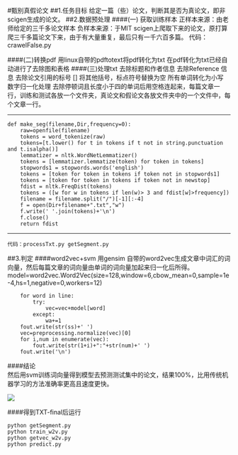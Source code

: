 #甄别真假论文
##1.任务目标
	给定一篇（些）论文，判断其是否为真论文，即非scigen生成的论文。
##2.数据预处理
####(一) 获取训练样本
	正样本来源：由老师给定的三千多论文样本
	负样本来源：于MIT scigen上爬取下来的论文，原打算爬三千多篇论文下来，由于有大量重复，最后只有一千六百多篇。
	代码：crawelFalse.py

####(二)转换pdf
	用linux自带的pdftotext将pdf转化为txt
	在pdf转化为txt已经自动进行了去除图和表格
####(三)处理txt
	去除标题和作者信息
	去除Reference 信息
	去除论文引用的标号 []
	将其他括号，标点符号替换为空
	所有单词转化为小写
	数字归一化处理
	去除停顿词且长度小于四的单词后用空格连起来，每篇文章一行，训练和测试各放一个文件夹，真论文和假论文各放文件夹中的一个文件中，每个文章一行。
	
***
	def make_seg(filename,Dir,frequency=0):
		raw=openfile(filename)
		tokens = word_tokenize(raw)
		tokens=[t.lower() for t in tokens if t not in string.punctuation and t.isalpha()]
		lemmatizer = nltk.WordNetLemmatizer()
		tokens = [lemmatizer.lemmatize(token) for token in tokens]
		stopwords1 = stopwords.words('english')
		tokens = [token for token in tokens if token not in stopwords1]
		tokens = [token for token in tokens if token not in newstop]
		fdist = nltk.FreqDist(tokens)
		tokens = ([w for w in tokens if len(w)> 3 and fdist[w]>frequency])
		filename = filename.split("/")[-1][:-4]
		f = open(Dir+filename+".txt","w")
		f.write(' '.join(tokens)+'\n')
		f.close()
		return fdist
***
	代码：processTxt.py getSegment.py
##3.判定
####word2vec+svm
	用gensim 自带的word2vec生成文章中词汇的词向量，然后每篇文章的词向量由单词的词向量加起来归一化后所得。
	    model=word2vec.Word2Vec(size=128,window=6,cbow_mean=0,sample=1e-4,hs=1,negative=0,workers=12)

        for word in line:
            try:
                vec=vec+model[word]
            except:
                wa+=1
        fout.write(str(ss)+' ')
        vec=preprocessing.normalize(vec)[0]
        for i,num in enumerate(vec):
            fout.write(str(1+i)+":"+str(num)+' ')
        fout.write('\n')    
####结论   
	然后用svm训练词向量得到模型去预测测试集中的论文，结果100%，比用传统机器学习的方法准确率更高且速度更快。
	
![](https://github.com/Victorianuonuo/ai-project-2016/blob/master/2014201426/pictures/233) 

####得到TXT-final后运行

	python getSegment.py
	python train_w2v.py
	python getvec_w2v.py
	python predict.py
